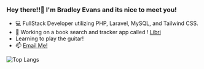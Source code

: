 ### Hey there!!👋 I'm Bradley Evans and its nice to meet you!

- 💻 FullStack Developer utilizing PHP, Laravel, MySQL, and Tailwind CSS.
- 🔭 Working on a book search and tracker app called ! <a href="librisearch.com">Libri</a>
- Learning to play the guitar!
- 📫 <a href="mailto:bradleyt.evans@gmail.com"> Email Me! </a>

![Top Langs](https://github-readme-stats.vercel.app/api/top-langs/?username=z0mbiebrad&layout=compact)
